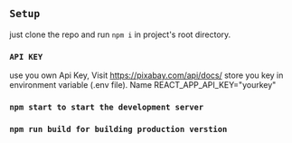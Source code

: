 

## `Setup`

just clone the repo and run `npm i` in project's root directory.


### `API KEY`
use you own Api Key, Visit https://pixabay.com/api/docs/ 
store you key in environment variable (.env file). Name REACT_APP_API_KEY="yourkey"

### `npm start to start the development server`

### `npm run build for building production verstion`